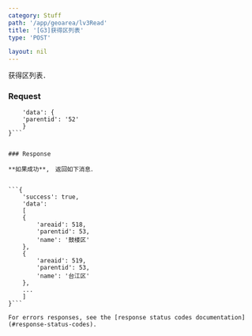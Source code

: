 ```yaml
---
category: Stuff
path: '/app/geoarea/lv3Read'
title: '[G3]获得区列表'
type: 'POST'

layout: nil
---
```


获得区列表．

### Request


```{
    'data': {
	'parentid': '52'
    }
}```


### Response

**如果成功**,　返回如下消息．


```{
    'success': true,
    'data':
	[
	{
	    'areaid': 518,
	    'parentid': 53,
	    'name': '鼓楼区'
	},
	{
	    'areaid': 519,
	    'parentid': 53,
	    'name': '台江区'
	},
	...
	]
}```

For errors responses, see the [response status codes documentation](#response-status-codes).
